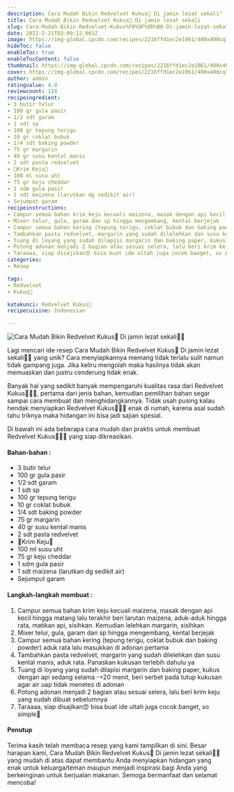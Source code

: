 ```yaml
---
description: Cara Mudah Bikin Redvelvet Kukus🍰 Di jamin lezat sekali"
title: Cara Mudah Bikin Redvelvet Kukus🍰 Di jamin lezat sekali
slug: Cara-Mudah-Bikin-Redvelvet-Kukus%F0%9F%8D%B0-Di-jamin-lezat-sekali
date: 2022-2-21T03:09:12.063Z
image: https://img-global.cpcdn.com/recipes/2216ffd1ec2e1061/400x400cq70/photo.jpg
hideToc: false
enableToc: true
enableTocContent: false
thumbnail: https://img-global.cpcdn.com/recipes/2216ffd1ec2e1061/400x400cq70/photo.jpg
cover: https://img-global.cpcdn.com/recipes/2216ffd1ec2e1061/400x400cq70/photo.jpg
author: admin
ratingvalue: 4.8
reviewcount: 124
recipeingredient:
- 3 butir telur
- 100 gr gula pasir
- 1/2 sdt garam
- 1 sdt sp
- 100 gr tepung terigu
- 10 gr coklat bubuk
- 1/4 sdt baking powder
- 75 gr margarin
- 40 gr susu kental manis
- 2 sdt pasta redvelvet
- 🌼Krim Keju🌼
- 100 ml susu uht
- 75 gr keju cheddar
- 1 sdm gula pasir
- 1 sdt maizena (larutkan dg sedikit air)
- Sejumput garam
recipeinstructions:
- Campur semua bahan krim keju kecuali maizena, masak dengan api kecil hingga matang lalu terakhir beri larutan maizena, aduk-aduk hingga rata, matikan api, sisihkan. Kemudian lelehkan margarin, sisihkan
- Mixer telur, gula, garam dan sp hingga mengembang, kental berjejak
- Campur semua bahan kering (tepung terigu, coklat bubuk dan baking powder) aduk rata lalu masukkan di adonan pertama
- Tambahkan pasta redvelvet, margarin yang sudah dilelehkan dan susu kental manis, aduk rata. Panaskan kukusan terlebih dahulu ya
- Tuang di loyang yang sudah dilapisi margarin dan baking paper, kukus dengan api sedang selama -+20 menit, beri serbet pada tutup kukusan agar air uap tidak menetes di adonan
- Potong adonan menjadi 2 bagian atau sesuai selera, lalu beri krim keju yang sudah dibuat sebelumnya
- Taraaaa, siap disajikan😍 bisa buat ide ultah juga cocok banget, so simple🤤
categories:
- Resep

tags:
- Redvelvet
- Kukus🍰

katakunci: Redvelvet Kukus🍰
recipecuisine: Indonesian

---
```


![Cara Mudah Bikin Redvelvet Kukus🍰 Di jamin lezat sekali👩‍🍳](https://img-global.cpcdn.com/recipes/2216ffd1ec2e1061/400x400cq70/photo.jpg)

Lagi mencari ide resep Cara Mudah Bikin Redvelvet Kukus🍰 Di jamin lezat sekali👩‍🍳 yang unik? Cara menyiapkannya memang tidak terlalu sulit namun tidak gampang juga. Jika keliru mengolah maka hasilnya tidak akan memuaskan dan justru cenderung tidak enak.

Banyak hal yang sedikit banyak mempengaruhi kualitas rasa dari Redvelvet Kukus🍰👩‍🍳, pertama dari jenis bahan, kemudian pemilihan bahan segar sampai cara membuat dan menghidangkannya. Tidak usah pusing kalau hendak menyiapkan Redvelvet Kukus🍰👩‍🍳 enak di rumah, karena asal sudah tahu triknya maka hidangan ini bisa jadi sajian spesial.

Di bawah ini ada beberapa cara mudah dan praktis untuk membuat Redvelvet Kukus🍰👩‍🍳 yang siap dikreasikan.

<!--inarticleads1-->

#### Bahan-bahan :

- 3 butir telur
- 100 gr gula pasir
- 1/2 sdt garam
- 1 sdt sp
- 100 gr tepung terigu
- 10 gr coklat bubuk
- 1/4 sdt baking powder
- 75 gr margarin
- 40 gr susu kental manis
- 2 sdt pasta redvelvet
- 🌼Krim Keju🌼
- 100 ml susu uht
- 75 gr keju cheddar
- 1 sdm gula pasir
- 1 sdt maizena (larutkan dg sedikit air)
- Sejumput garam

<!--inarticleads2-->

#### Langkah-langkah membuat :

1. Campur semua bahan krim keju kecuali maizena, masak dengan api kecil hingga matang lalu terakhir beri larutan maizena, aduk-aduk hingga rata, matikan api, sisihkan. Kemudian lelehkan margarin, sisihkan
1. Mixer telur, gula, garam dan sp hingga mengembang, kental berjejak
1. Campur semua bahan kering (tepung terigu, coklat bubuk dan baking powder) aduk rata lalu masukkan di adonan pertama
1. Tambahkan pasta redvelvet, margarin yang sudah dilelehkan dan susu kental manis, aduk rata. Panaskan kukusan terlebih dahulu ya
1. Tuang di loyang yang sudah dilapisi margarin dan baking paper, kukus dengan api sedang selama -+20 menit, beri serbet pada tutup kukusan agar air uap tidak menetes di adonan
1. Potong adonan menjadi 2 bagian atau sesuai selera, lalu beri krim keju yang sudah dibuat sebelumnya
1. Taraaaa, siap disajikan😍 bisa buat ide ultah juga cocok banget, so simple🤤

#### Penutup

Terima kasih telah membaca resep yang kami tampilkan di sini. Besar harapan kami, Cara Mudah Bikin Redvelvet Kukus🍰 Di jamin lezat sekali👩‍🍳 yang mudah di atas dapat membantu Anda menyiapkan hidangan yang enak untuk keluarga/teman maupun menjadi inspirasi bagi Anda yang berkeinginan untuk berjualan makanan. Semoga bermanfaat dan selamat mencoba!